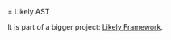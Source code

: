 = Likely AST

It is part of a bigger project: [Likely Framework](https://github.com/igorbonadio/likely).